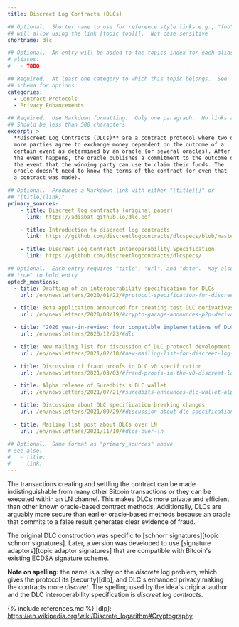 ```yaml
---
title: Discreet Log Contracts (DLCs)

## Optional.  Shorter name to use for reference style links e.g., "foo"
## will allow using the link [topic foo][].  Not case sensitive
shortname: dlc

## Optional.  An entry will be added to the topics index for each alias
# aliases:
#   - TODO

## Required.  At least one category to which this topic belongs.  See
## schema for options
categories:
  - Contract Protocols
  - Privacy Enhancements

## Required.  Use Markdown formatting.  Only one paragraph.  No links allowed.
## Should be less than 500 characters
excerpt: >
  **Discreet Log Contracts (DLCs)** are a contract protocol where two or
  more parties agree to exchange money dependent on the outcome of a
  certain event as determined by an oracle (or several oracles). After
  the event happens, the oracle publishes a commitment to the outcome of
  the event that the winning party can use to claim their funds. The
  oracle doesn’t need to know the terms of the contract (or even that
  a contract was made).

## Optional.  Produces a Markdown link with either "[title][]" or
## "[title](link)"
primary_sources:
    - title: Discreet log contracts (original paper)
      link: https://adiabat.github.io/dlc.pdf

    - title: Introduction to discreet log contracts
      link: https://github.com/discreetlogcontracts/dlcspecs/blob/master/Introduction.md

    - title: Discreet Log Contract Interoperability Specification
      link: https://github.com/discreetlogcontracts/dlcspecs/

## Optional.  Each entry requires "title", "url", and "date".  May also use "feature:
## true" to bold entry
optech_mentions:
  - title: Drafting of an interoperability specification for DLCs
    url: /en/newsletters/2020/01/22/#protocol-specification-for-discreet-log-contracts-dlcs

  - title: Beta application announced for creating test DLC derivatives
    url: /en/newsletters/2020/08/19/#crypto-garage-announces-p2p-derivatives-beta-application-on-bitcoin

  - title: "2020 year-in-review: four compatible implementations of DLCs"
    url: /en/newsletters/2020/12/23/#dlc

  - title: New mailing list for discussion of DLC protocol development
    url: /en/newsletters/2021/02/10/#new-mailing-list-for-discreet-log-contracts

  - title: Discussion of fraud proofs in DLC v0 specification
    url: /en/newsletters/2021/03/03/#fraud-proofs-in-the-v0-discreet-log-contract-dlc-specification

  - title: Alpha release of Suredbits's DLC wallet
    url: /en/newsletters/2021/07/21/#suredbits-announces-dlc-wallet-alpha-release

  - title: Discussion about DLC specification breaking changes
    url: /en/newsletters/2021/09/29/#discussion-about-dlc-specification-breaking-changes

  - title: Mailing list post about DLCs over LN
    url: /en/newsletters/2021/11/10/#dlcs-over-ln

## Optional.  Same format as "primary_sources" above
# see_also:
#   - title:
#     link:
---
```

The transactions creating and settling the contract can be made
indistinguishable from many other Bitcoin transactions or they can be
executed within an LN channel. This makes DLCs more private and
efficient than other known oracle-based contract methods.
Additionally, DLCs are arguably more secure than earlier oracle-based
methods because an oracle that commits to a false result
generates clear evidence of fraud.

The original DLC construction was specific to [schnorr
signatures][topic schnorr signatures].  Later, a version was developed
to use [signature adaptors][topic adaptor signatures] that are
compatible with Bitcoin's existing ECDSA signature scheme.

**Note on spelling:** the name is a play on the *discrete* log
problem, which gives the protocol its [security][dlp], and DLC's
enhanced privacy making the contracts more *discreet*.  The spelling
used by the idea's original author and the DLC interoperability
specification is *discreet log contracts*.

{% include references.md %}
[dlp]: https://en.wikipedia.org/wiki/Discrete_logarithm#Cryptography
